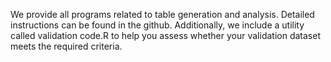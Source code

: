 We provide all programs related to table generation and analysis. Detailed instructions can be found in the github. Additionally, we include a utility called validation code.R to help you assess whether your validation dataset meets the required criteria.
